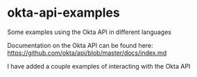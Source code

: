 okta-api-examples
=================

Some examples using the Okta API in different languages

Documentation on the Okta API can be found here:
https://github.com/okta/api/blob/master/docs/index.md


I have added a couple examples of interacting with the Okta API

